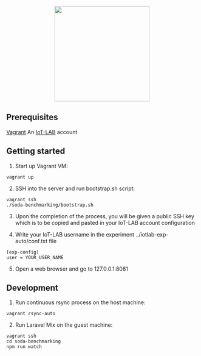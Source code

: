<p align="center"><img style="width: 250px; height: auto" src="https://www.ucg.ac.me/skladiste_baneri/org_jedinica_13/baneri_237/soda_logo_transparent.png"></p>

## Prerequisites

[Vagrant](https://www.vagrantup.com/)
An [IoT-LAB](https://www.iot-lab.info/) account


## Getting started

1. Start up Vagrant VM:
```
vagrant up
```

2. SSH into the server and run bootstrap.sh script:
```
vagrant ssh
./soda-benchmarking/bootstrap.sh
```

3. Upon the completion of the process, you will be given a public SSH key which is to be copied and pasted in your IoT-LAB account configuration

4. Write your IoT-LAB username in the experiment ../iotlab-exp-auto/conf.txt file
```
[exp-config]
user = YOUR_USER_NAME
```

5. Open a web browser and go to 127.0.0.1:8081


## Development

1. Run continuous rsync process on the host machine:
```
vagrant rsync-auto
```

2. Run Laravel Mix on the guest machine:
```
vagrant ssh
cd soda-benchmarking
npm run watch
```


